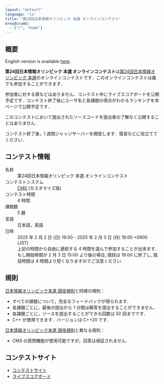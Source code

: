 ```yaml
---
layout: "default"
language: "ja"
title: "第24回日本情報オリンピック 本選 オンラインコンテスト"
breadcrumb:
  - ["/", "Home"]
---
```


## 概要

English version is available [here](./index-en.html).

**第24回日本情報オリンピック 本選 オンラインコンテスト**は[第24回日本情報オリンピック 本選](https://www.ioi-jp.org/joi/2024/2025-ho-outline)のオンラインコンテストです．このオンラインコンテストは誰でも参加することができます．

参加者に対する賞などはありません．コンテスト中にライブスコアボードを公開予定です．コンテスト終了後にユーザ名と各課題の得点がわかるランキングを本ページで公開予定です．

このコンテストにおいて提出されたソースコードを提出者の了解なく公開することはありません．

コンテスト終了後，1 週間ジャッジサーバーを開放します．復習などに役立ててください．

## コンテスト情報

<dl>
  <dt>名称</dt>
  <dd>第24回日本情報オリンピック 本選 オンラインコンテスト</dd>

  <dt>コンテストシステム</dt>
  <dd>
  <a href="https://github.com/cms-dev/cms/">CMS</a> (カスタマイズ版)
  </dd>

  <dt>コンテスト時間</dt>
  <dd>4 時間</dd>

  <dt>課題数</dt>
  <dd>5 題</dd>

  <dt>言語</dt>
  <dd>日本語，英語</dd>

  <dt>日時</dt>
  <dd>2025 年 2 月 2 日 (日) 19:00 - 2025 年 2 月 3 日 (月) 19:00 +0900 (JST)</dd>
  <dd>上記の時間から自由に連続する 4 時間を選んで参加することが出来ます．</dd>
  <dd>もし開始時間が 2 月 3 日 15:00 より後の場合, 競技は 19:00 に終了し, 競技時間は 4 時間より短くなりますのでご注意ください.</dd>
</dl>

## 規則

[日本情報オリンピック本選 競技規則](https://www.ioi-jp.org/joi/2024/2025-ho-outline#OV)と同様の規則：

- すべての課題について，完全なフィードバックが得られます．
- 各課題ごとに，最後の提出から 1 分間は解答を提出することができません．
- 各課題ごとに，ソースを提出することができる回数は 50 回までです．
- C++ が使用できます．バージョンは C++20 です．

[日本情報オリンピック本選 競技規則](https://www.ioi-jp.org/joi/2024/2025-ho-outline#OV)と異なる規則：

- CMS の質問機能が使用可能ですが，回答は保証されません．

## コンテストサイト

- [コンテストサイト](https://cms.ioi-jp.org)
- [ライブスコアボード](https://ranking.cms.ioi-jp.org/Ranking.html)